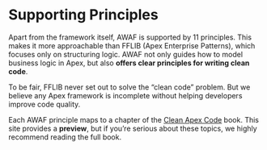 # Supporting Principles

Apart from the framework itself, AWAF is supported by 11 principles. This makes it more approachable than FFLIB (Apex Enterprise Patterns), which focuses only on structuring logic. AWAF not only guides how to model business logic in Apex, but also **offers clear principles for writing clean code**.

To be fair, FFLIB never set out to solve the “clean code” problem. But we believe any Apex framework is incomplete without helping developers improve code quality.

Each AWAF principle maps to a chapter of the [Clean Apex Code](https://books.google.ie/books/about/Clean_Apex_Code.html?id=4yEc0QEACAAJ&source=kp_book_description&redir_esc=y) book. This site provides a **preview**, but if you’re serious about these topics, we highly recommend reading the full book.